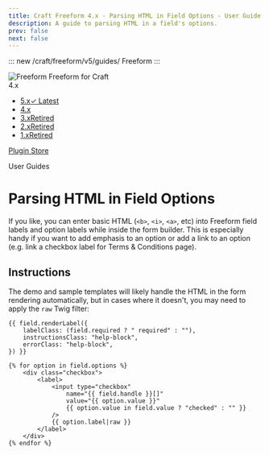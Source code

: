 ```yaml
---
title: Craft Freeform 4.x - Parsing HTML in Field Options - User Guide
description: A guide to parsing HTML in a field's options.
prev: false
next: false
---
```


<meta property="og:image" content="https://docs.solspace.com/extras/social/craft/freeform/freeform.png" />

::: new /craft/freeform/v5/guides/
Freeform
:::

<div id="pr-heading">
    <img src="https://docs.solspace.com/extras/icons/products/freeform-icon.png" alt="Freeform" class="pr-image">
    <span class="pr-name">Freeform</span>
    <span class="pr-category">for Craft</span>
    <div class="pr-v-wrapper">
        <div class="pr-v">
            <span class="pr-v-v">4.x</span>
            <span class="pr-v-arrow arrow down"></span>
        </div>
        <ul class="pr-v-list">
            <li><a href="/craft/freeform/v5/">5.x<span class="pr-v-type pr-latest">✓ Latest</span></a></li>
            <li><a href="/craft/freeform/v4/">4.x</a></li>
            <li><a href="/craft/freeform/v3/">3.x<span class="pr-v-type pr-retired">Retired</span></a></li>
            <li><a href="/craft/freeform/v2/">2.x<span class="pr-v-type pr-retired">Retired</span></a></li>
            <li><a href="/craft/freeform/v1/">1.x<span class="pr-v-type pr-retired">Retired</span></a></li>
        </ul>
    </div>
    <div class="pr-buy">
        <a href="https://plugins.craftcms.com/freeform" class="button button-blue"><span class="external-url">Plugin Store</span></a>
    </div>
</div>

<span class="page-section">User Guides</span>

# Parsing HTML in Field Options

If you like, you can enter basic HTML (`<b>`, `<i>`, `<a>`, etc) into Freeform field labels and option labels while inside the form builder. This is especially handy if you want to add emphasis to an option or add a link to an option (e.g. link a checkbox label for Terms & Conditions page).


## Instructions

The demo and sample templates will likely handle the HTML in the form rendering automatically, but in cases where it doesn't, you may need to apply the `raw` Twig filter:

``` twig {15}
{{ field.renderLabel({
    labelClass: (field.required ? " required" : ""),
    instructionsClass: "help-block",
    errorClass: "help-block",
}) }}

{% for option in field.options %}
    <div class="checkbox">
        <label>
            <input type="checkbox"
                name="{{ field.handle }}[]"
                value="{{ option.value }}"
                {{ option.value in field.value ? "checked" : "" }}
            />
            {{ option.label|raw }}
        </label>
    </div>
{% endfor %}
```